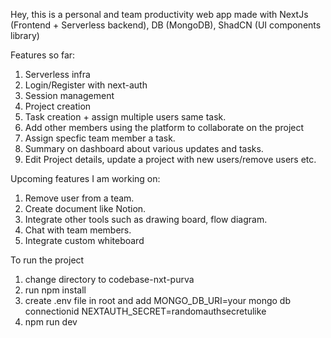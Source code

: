 Hey, this is a personal and team productivity web app made with NextJs (Frontend + Serverless backend), DB (MongoDB), ShadCN (UI components library)

Features so far:
1. Serverless infra
2. Login/Register with next-auth
3. Session management
4. Project creation
5. Task creation + assign multiple users same task.
6. Add other members using the platform to collaborate on the project
7. Assign specfic team member a task.
8. Summary on dashboard about various updates and tasks.
9. Edit Project details, update a project with new users/remove users etc.

Upcoming features I am working on: 
1. Remove user from a team.
2. Create document like Notion.
3. Integrate other tools such as drawing board, flow diagram.
4. Chat with team members.
5. Integrate custom whiteboard



To run the project
1. change directory to codebase-nxt-purva
2. run npm install
3. create .env file in root and add
MONGO_DB_URI=your mongo db connectionid
NEXTAUTH_SECRET=randomauthsecretulike
4. npm run dev
 

